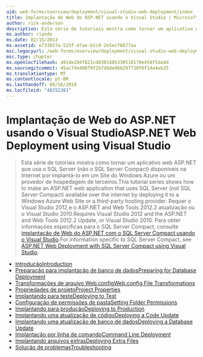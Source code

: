 ```yaml
---
uid: web-forms/overview/deployment/visual-studio-web-deployment/index
title: Implantação de Web do ASP.NET usando o Visual Studio | Microsoft Docs
author: rick-anderson
description: Esta série de tutoriais mostra como tornar um aplicativo web ASP.NET que usa o SQL Server (não o SQL Server Compact) disponíveis na Internet, implantando-t...
ms.author: riande
ms.date: 02/15/2013
ms.assetid: e733027a-525f-47ae-b1c0-2e5ecf6677aa
msc.legacyurl: /web-forms/overview/deployment/visual-studio-web-deployment
msc.type: chapter
ms.openlocfilehash: a91de204f821cd8301485330518170e458f5da4d
ms.sourcegitcommit: 45ac74e400f9f2b7dbded66297730f6f14a4eb25
ms.translationtype: MT
ms.contentlocale: pt-BR
ms.lasthandoff: 08/16/2018
ms.locfileid: "48252381"
---
```

<a name="aspnet-web-deployment-using-visual-studio"></a><span data-ttu-id="1bfb5-103">Implantação de Web do ASP.NET usando o Visual Studio</span><span class="sxs-lookup"><span data-stu-id="1bfb5-103">ASP.NET Web Deployment using Visual Studio</span></span>
====================
> <span data-ttu-id="1bfb5-104">Esta série de tutoriais mostra como tornar um aplicativo web ASP.NET que usa o SQL Server (não o SQL Server Compact) disponíveis na Internet por implantá-lo em um Site do Windows Azure ou um provedor de hospedagem de terceiros.</span><span class="sxs-lookup"><span data-stu-id="1bfb5-104">This tutorial series shows how to make an ASP.NET web application that uses SQL Server (not SQL Server Compact) available over the internet by deploying it to a Windows Azure Web Site or a third-party hosting provider.</span></span> <span data-ttu-id="1bfb5-105">Requer o Visual Studio 2012 e o ASP.NET and Web Tools 2012.2 atualização ou o Visual Studio 2010.</span><span class="sxs-lookup"><span data-stu-id="1bfb5-105">Requires Visual Studio 2012 and the ASP.NET and Web Tools 2012.2 Update, or Visual Studio 2010.</span></span> <span data-ttu-id="1bfb5-106">Para obter informações específicas para o SQL Server Compact, consulte [implantação de Web do ASP.NET com o SQL Server Compact usando o Visual Studio](../../older-versions-getting-started/deployment-to-a-hosting-provider/deployment-to-a-hosting-provider-introduction-1-of-12.md).</span><span class="sxs-lookup"><span data-stu-id="1bfb5-106">For information specific to SQL Server Compact, see [ASP.NET Web Deployment with SQL Server Compact using Visual Studio](../../older-versions-getting-started/deployment-to-a-hosting-provider/deployment-to-a-hosting-provider-introduction-1-of-12.md).</span></span>


- [<span data-ttu-id="1bfb5-107">Introdução</span><span class="sxs-lookup"><span data-stu-id="1bfb5-107">Introduction</span></span>](introduction.md)
- [<span data-ttu-id="1bfb5-108">Preparação para implantação de banco de dados</span><span class="sxs-lookup"><span data-stu-id="1bfb5-108">Preparing for Database Deployment</span></span>](preparing-databases.md)
- [<span data-ttu-id="1bfb5-109">Transformações de arquivo Web.config</span><span class="sxs-lookup"><span data-stu-id="1bfb5-109">Web.config File Transformations</span></span>](web-config-transformations.md)
- [<span data-ttu-id="1bfb5-110">Propriedades de projeto</span><span class="sxs-lookup"><span data-stu-id="1bfb5-110">Project Properties</span></span>](project-properties.md)
- [<span data-ttu-id="1bfb5-111">Implantando para teste</span><span class="sxs-lookup"><span data-stu-id="1bfb5-111">Deploying to Test</span></span>](deploying-to-iis.md)
- [<span data-ttu-id="1bfb5-112">Configuração de permissões de pasta</span><span class="sxs-lookup"><span data-stu-id="1bfb5-112">Setting Folder Permissions</span></span>](setting-folder-permissions.md)
- [<span data-ttu-id="1bfb5-113">Implantando para produção</span><span class="sxs-lookup"><span data-stu-id="1bfb5-113">Deploying to Production</span></span>](deploying-to-production.md)
- [<span data-ttu-id="1bfb5-114">Implantando uma atualização de código</span><span class="sxs-lookup"><span data-stu-id="1bfb5-114">Deploying a Code Update</span></span>](deploying-a-code-update.md)
- [<span data-ttu-id="1bfb5-115">Implantando uma atualização de banco de dados</span><span class="sxs-lookup"><span data-stu-id="1bfb5-115">Deploying a Database Update</span></span>](deploying-a-database-update.md)
- [<span data-ttu-id="1bfb5-116">Implantação por linha de comando</span><span class="sxs-lookup"><span data-stu-id="1bfb5-116">Command Line Deployment</span></span>](command-line-deployment.md)
- [<span data-ttu-id="1bfb5-117">Implantando arquivos extras</span><span class="sxs-lookup"><span data-stu-id="1bfb5-117">Deploying Extra Files</span></span>](deploying-extra-files.md)
- [<span data-ttu-id="1bfb5-118">Solução de problemas</span><span class="sxs-lookup"><span data-stu-id="1bfb5-118">Troubleshooting</span></span>](troubleshooting.md)
